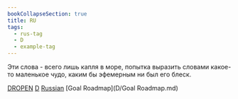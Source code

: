 ```yaml
---
bookCollapseSection: true
title: RU
tags:
  - rus-tag
  - D
  - example-tag
---
```


Эти слова - всего лишь капля в море, попытка выразить словами какое-то маленькое чудо, каким бы эфемерным ни был его блеск.


[DROPEN](E-N-T-E-R/_index.md)
[D](E-N-T-E-R/D/_index.md)
[Russian](D/Russian.md)
[Goal Roadmap](D/Goal Roadmap.md)
